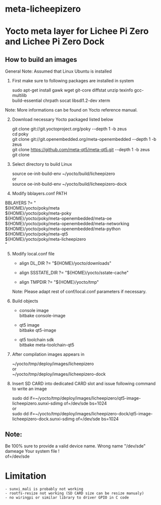 # meta-licheepizero

# Yocto meta layer for Lichee Pi Zero and Lichee Pi Zero Dock

## How to build an images

General Note:
Assumed that Linux Ubuntu is installed

1. First make sure to following packages are installed in system

	sudo apt-get install gawk wget git-core diffstat unzip texinfo gcc-multilib \
	build-essential chrpath socat libsdl1.2-dev xterm

Note:
More informations can be found on Yocto reference manual.

2. Download necessary Yocto packaged listed below

	git clone git://git.yoctoproject.org/poky --depth 1 -b zeus <br>
cd poky <br>
	git clone git://git.openembedded.org/meta-openembedded --depth 1 -b zeus <br>
	git clone https://github.com/meta-qt5/meta-qt5.git --depth 1 -b zeus <br>
	git clone <br>

3. Select directory to build Linux

	source oe-init-build-env ~/yocto/build/licheepizero <br>
or <br>
	source oe-init-build-env ~/yocto/build/licheepizero-dock <br>

4. Modify bblayers.conf PATH

BBLAYERS ?= " \
  ${HOME}/yocto/poky/meta \
  ${HOME}/yocto/poky/meta-poky \
  ${HOME}/yocto/poky/meta-openembedded/meta-oe \
  ${HOME}/yocto/poky/meta-openembedded/meta-networking \
  ${HOME}/yocto/poky/meta-openembedded/meta-python \
  ${HOME}/yocto/poky/meta-qt5 \
  ${HOME}/yocto/poky/meta-licheepizero \
  "

5. Modify local.conf file

    - align DL_DIR ?= "${HOME}/yocto/downloads" <br>

    - align SSSTATE_DIR ?= "${HOME}/yocto/sstate-cache" <br>
    
    - align TMPDIR ?= "${HOME}/yocto/tmp" <br>

    Note: Please adapt rest of conf/local.conf parameters if necessary. <br>

6. Build objects

    - console image <br>
      bitbake console-image <br>

    - qt5 image <br>
      bitbake qt5-image <br>

    - qt5 toolchain sdk <br>
      bitbake meta-toolchain-qt5 <br>

7. After compilation images appears in

	~/yocto/tmp/deploy/images/licheepizero <br>
or <br>
	~/yocto/tmp/deploy/images/licheepizero-dock <br>

8. Insert SD CARD into dedicated CARD slot and issue following command to write an image

	sudo dd if=~/yocto/tmp/deploy/images/licheepizero/qt5-image-licheepizero.sunxi-sdimg of=/dev/sde bs=1024 <br>
	or <br>
	sudo dd if=~/yocto/tmp/deploy/images/licheepizero-dock/qt5-image-licheepizero-dock.sunxi-sdimg of=/dev/sde bs=1024 <br>

## Note:
Be 100% sure to provide a valid device name. Wrong name "/dev/sde" dameage Your system file ! <br>
	of=/dev/sde

# Limitation

	- sunxi_mali is probably not working
	- rootfs-resize not working (SD CARD size can be resize manualy)
	- no wiringpi or similar library to driver GPIO in C code
